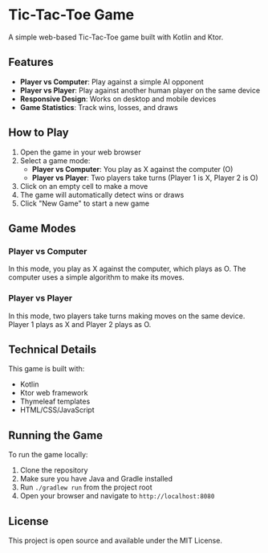 # Tic-Tac-Toe Game

A simple web-based Tic-Tac-Toe game built with Kotlin and Ktor.

## Features

- **Player vs Computer**: Play against a simple AI opponent
- **Player vs Player**: Play against another human player on the same device
- **Responsive Design**: Works on desktop and mobile devices
- **Game Statistics**: Track wins, losses, and draws

## How to Play

1. Open the game in your web browser
2. Select a game mode:
   - **Player vs Computer**: You play as X against the computer (O)
   - **Player vs Player**: Two players take turns (Player 1 is X, Player 2 is O)
3. Click on an empty cell to make a move
4. The game will automatically detect wins or draws
5. Click "New Game" to start a new game

## Game Modes

### Player vs Computer
In this mode, you play as X against the computer, which plays as O. The computer uses a simple algorithm to make its moves.

### Player vs Player
In this mode, two players take turns making moves on the same device. Player 1 plays as X and Player 2 plays as O.

## Technical Details

This game is built with:
- Kotlin
- Ktor web framework
- Thymeleaf templates
- HTML/CSS/JavaScript

## Running the Game

To run the game locally:

1. Clone the repository
2. Make sure you have Java and Gradle installed
3. Run `./gradlew run` from the project root
4. Open your browser and navigate to `http://localhost:8080`

## License

This project is open source and available under the MIT License.